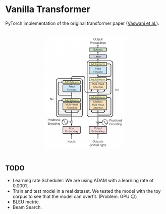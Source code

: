 # Vanilla Transformer

PyTorch implementation of the original transformer paper ([Vaswani et al.](https://arxiv.org/abs/1706.03762)).

<br>
<div align="center">
    <img src="utils/assets/model.png" width="50%"/>
</div>
<br>

## TODO

- Learning rate Scheduler: We are using ADAM with a learning rate of 0.0001.
- Train and test model in a real dataset. We tested the model with the toy corpus to see that the model can overfit. (Problem: GPU 😔)
- BLEU metric.
- Beam Search.
